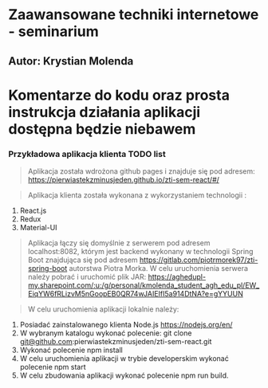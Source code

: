 # Zaawansowane techniki internetowe - seminarium
## Autor: Krystian Molenda

# Komentarze do kodu oraz prosta instrukcja działania aplikacji dostępna będzie niebawem

### Przykładowa aplikacja klienta TODO list 

>Aplikacja została wdrożona github pages i znajduje się pod adresem: https://pierwiastekzminusjeden.github.io/zti-sem-react/#/

>Aplikacja klienta została wykonana z wykorzystaniem technologii : 
1. React.js 
2. Redux
3. Material-UI

>Aplikacja łączy się domyślnie z serwerem  pod adresem localhost:8082, którym jest backend wykonany w technologii Spring Boot znajdująca się pod adresem https://gitlab.com/piotrmorek97/zti-spring-boot autorstwa Piotra Morka. W celu uruchomienia serwera należy pobrać i uruchomić plik JAR: https://aghedupl-my.sharepoint.com/:u:/g/personal/kmolenda_student_agh_edu_pl/EW_EiqYW6fRLizvM5nGoopEB0QR74wJAIEIfI5a914DtNA?e=gYYUUN

>W celu uruchomienia aplikacji lokalnie należy:
1. Posiadać zainstalowanego klienta Node.js https://nodejs.org/en/
2. W wybranym katalogu wykonać polecenie: git clone git@github.com:pierwiastekzminusjeden/zti-sem-react.git
3. Wykonać polecenie npm install
4. W celu uruchomienia aplikacji w trybie developerskim wykonać polecenie npm start
5. W celu zbudowania aplikacji wykonać polecenie npm run build.


